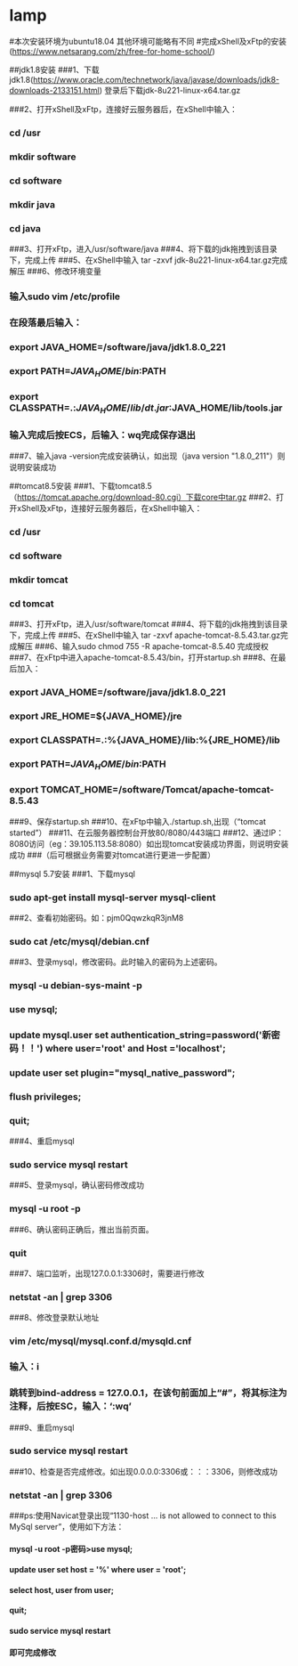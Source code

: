 # lamp
#本次安装环境为ubuntu18.04 其他环境可能略有不同
#完成xShell及xFtp的安装(https://www.netsarang.com/zh/free-for-home-school/)

##jdk1.8安装
###1、下载jdk1.8(https://www.oracle.com/technetwork/java/javase/downloads/jdk8-downloads-2133151.html) 登录后下载jdk-8u221-linux-x64.tar.gz

###2、打开xShell及xFtp，连接好云服务器后，在xShell中输入：
###   cd /usr
###   mkdir software
###   cd software
###   mkdir java
###   cd java
###3、打开xFtp，进入/usr/software/java
###4、将下载的jdk拖拽到该目录下，完成上传
###5、在xShell中输入 tar -zxvf jdk-8u221-linux-x64.tar.gz完成解压
###6、修改环境变量
###   输入sudo vim /etc/profile
###   在段落最后输入：
###      export JAVA_HOME=/software/java/jdk1.8.0_221
###      export PATH=$JAVA_HOME/bin:$PATH
###      export CLASSPATH=.:$JAVA_HOME/lib/dt.jar:$JAVA_HOME/lib/tools.jar
###   输入完成后按ECS，后输入：wq完成保存退出
###7、输入java -version完成安装确认，如出现（java version "1.8.0_211"）则说明安装成功



##tomcat8.5安装
###1、下载tomcat8.5（https://tomcat.apache.org/download-80.cgi）下载core中tar.gz
###2、打开xShell及xFtp，连接好云服务器后，在xShell中输入：
###   cd /usr
###   cd software
###   mkdir tomcat
###   cd tomcat
###3、打开xFtp，进入/usr/software/tomcat
###4、将下载的jdk拖拽到该目录下，完成上传
###5、在xShell中输入 tar -zxvf apache-tomcat-8.5.43.tar.gz完成解压
###6、输入sudo chmod 755 -R apache-tomcat-8.5.40 完成授权
###7、在xFtp中进入apache-tomcat-8.5.43/bin，打开startup.sh
###8、在最后加入：

###      export JAVA_HOME=/software/java/jdk1.8.0_221
###      export JRE_HOME=${JAVA_HOME}/jre
###      export CLASSPATH=.:%{JAVA_HOME}/lib:%{JRE_HOME}/lib
###      export PATH=${JAVA_HOME}/bin:$PATH
###      export TOMCAT_HOME=/software/Tomcat/apache-tomcat-8.5.43
###9、保存startup.sh
###10、在xFtp中输入./startup.sh,出现（“tomcat started”）
###11、在云服务器控制台开放80/8080/443端口
###12、通过IP：8080访问（eg：39.105.113.58:8080）如出现tomcat安装成功界面，则说明安装成功
###（后可根据业务需要对tomcat进行更进一步配置）


##mysql 5.7安装
###1、下载mysql 
###   sudo apt-get install mysql-server mysql-client
###2、查看初始密码。如：pjm0QqwzkqR3jnM8
###   sudo cat /etc/mysql/debian.cnf
###3、登录mysql，修改密码。此时输入的密码为上述密码。
###   mysql -u debian-sys-maint -p
###   use mysql;
###   update mysql.user set authentication_string=password('新密码！！') where user='root' and Host ='localhost';
###   update user set plugin="mysql_native_password";
###   flush privileges;
###   quit;
###4、重启mysql
###   sudo service mysql restart
###5、登录mysql，确认密码修改成功
###   mysql -u root -p
###6、确认密码正确后，推出当前页面。
###   quit
###7、端口监听，出现127.0.0.1:3306时，需要进行修改
###   netstat -an | grep 3306
###8、修改登录默认地址
###   vim /etc/mysql/mysql.conf.d/mysqld.cnf
###   输入：i
###   跳转到bind-address            = 127.0.0.1，在该句前面加上“#”，将其标注为注释，后按ESC，输入：‘:wq’
###9、重启mysql
###   sudo service mysql restart
###10、检查是否完成修改。如出现0.0.0.0:3306或：：：3306，则修改成功
###   netstat -an | grep 3306

###ps:使用Navicat登录出现“1130-host ... is not allowed to connect to this MySql server”，使用如下方法：
####  mysql -u root -p密码>use mysql;
####  update user set host = '%' where user = 'root';
####  select host, user from user;
####  quit;
####  sudo service mysql restart
####  即可完成修改
